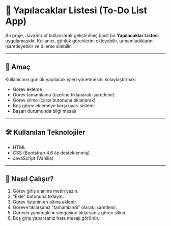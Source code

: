 # 📝 Yapılacaklar Listesi (To-Do List App)

Bu proje, JavaScript kullanılarak geliştirilmiş basit bir **Yapılacaklar Listesi** uygulamasıdır. Kullanıcı, günlük görevlerini ekleyebilir, tamamladıklarını işaretleyebilir ve dilerse silebilir.

---

## 🎯 Amaç

Kullanıcının günlük yapılacak işleri yönetmesini kolaylaştırmak:

- Görev ekleme
- Görev tamamlama (üzerine tıklanarak işaretlenir)
- Görev silme (çarpı butonuna tıklanarak)
- Boş görev eklemeye karşı uyarı sistemi
- Başarı durumunda bilgi mesajı

---

## 🛠️ Kullanılan Teknolojiler

- HTML
- CSS (Bootstrap 4.6 ile desteklenmiş)
- JavaScript (Vanilla)

---

## 🚀 Nasıl Çalışır?

1. Görev giriş alanına metin yazın.
2. “Ekle” butonuna tıklayın.
3. Görev listenin en altına eklenir.
4. Göreve tıklarsanız “tamamlandı” olarak işaretlenir.
5. Görevin yanındaki **×** simgesine tıklarsanız görev silinir.
6. Boş giriş yaparsanız hata mesajı görünür.
